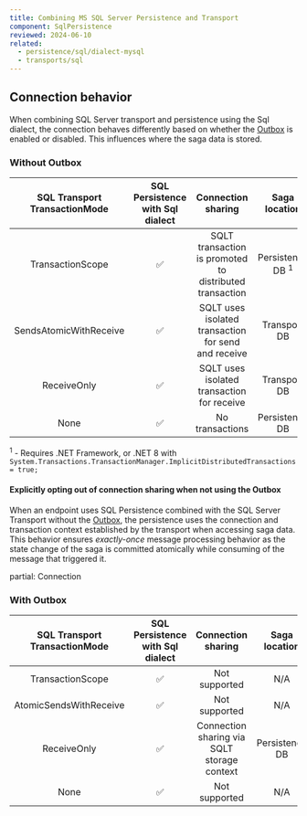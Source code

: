 ```yaml
---
title: Combining MS SQL Server Persistence and Transport
component: SqlPersistence
reviewed: 2024-06-10
related:
  - persistence/sql/dialect-mysql
  - transports/sql
---
```


## Connection behavior

When combining SQL Server transport and persistence using the Sql dialect, the connection behaves differently based on whether the [Outbox](/nservicebus/outbox/) is enabled or disabled. This influences where the saga data is stored.

### Without Outbox

SQL Transport<br/>TransactionMode | SQL Persistence<br/>with Sql dialect | Connection sharing | Saga location
:-:|:-:|:-:|:-:
TransactionScope |  ✅| SQLT transaction is promoted to distributed transaction | Persistence DB <sup>1</sup>
SendsAtomicWithReceive |  ✅| SQLT uses isolated transaction for send and receive | Transport DB
ReceiveOnly |  ✅| SQLT uses isolated transaction for receive | Transport DB
None |  ✅| No transactions | Persistence DB

<sup>1</sup> - Requires .NET Framework, or .NET 8 with `System.Transactions.TransactionManager.ImplicitDistributedTransactions = true;`

#### Explicitly opting out of connection sharing when not using the Outbox

When an endpoint uses SQL Persistence combined with the SQL Server Transport without the [Outbox](/nservicebus/outbox/), the persistence uses the connection and transaction context established by the transport when accessing saga data. This behavior ensures *exactly-once* message processing behavior as the state change of the saga is committed atomically while consuming of the message that triggered it.

partial: Connection

### With Outbox

SQL Transport<br/>TransactionMode | SQL Persistence<br/>with Sql dialect | Connection sharing | Saga location
:-:|:-:|:-:|:-:
TransactionScope |  ✅|  Not supported | N/A
AtomicSendsWithReceive |  ✅| Not supported | N/A
ReceiveOnly |  ✅| Connection sharing via SQLT storage context | Persistence DB
None |  ✅| Not supported | N/A
